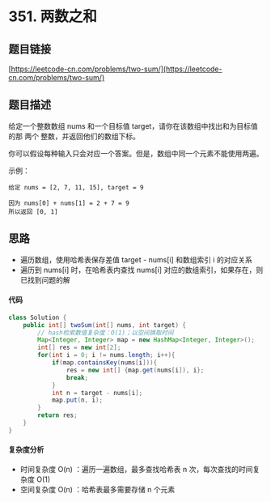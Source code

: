 # 351. 两数之和
## 题目链接
[https://leetcode-cn.com/problems/two-sum/](https://leetcode-cn.com/problems/two-sum/)

## 题目描述
给定一个整数数组 nums 和一个目标值 target，请你在该数组中找出和为目标值的那 两个 整数，并返回他们的数组下标。

你可以假设每种输入只会对应一个答案。但是，数组中同一个元素不能使用两遍。

示例：
```
给定 nums = [2, 7, 11, 15], target = 9

因为 nums[0] + nums[1] = 2 + 7 = 9
所以返回 [0, 1]
```
## 思路
 - 遍历数组，使用哈希表保存差值 target - nums[i] 和数组索引 i 的对应关系
 - 遍历到 nums[i] 时，在哈希表内查找 nums[i] 对应的数组索引，如果存在，则已找到问题的解

#### 代码
```java
class Solution {
    public int[] twoSum(int[] nums, int target) {
        // hash检索数值复杂度：O(1)；以空间换取时间
        Map<Integer, Integer> map = new HashMap<Integer, Integer>();
        int[] res = new int[2];
        for(int i = 0; i != nums.length; i++){
            if(map.containsKey(nums[i])){
                res = new int[] {map.get(nums[i]), i};
                break;
            }
            int n = target - nums[i];
            map.put(n, i);
        }
        return res;
    }
}
```

#### 复杂度分析
 - 时间复杂度 O(n) ：遍历一遍数组，最多查找哈希表 n 次，每次查找的时间复杂度 O(1)
 - 空间复杂度 O(n) ：哈希表最多需要存储 n 个元素
